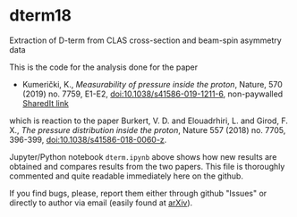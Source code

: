 # dterm18

Extraction of D-term from CLAS cross-section and beam-spin asymmetry data


This is the code for the analysis done for the paper

   * Kumerički, K., _Measurability of pressure inside the proton_, Nature, 570 (2019) no. 7759, E1-E2,
[doi:10.1038/s41586-019-1211-6](https://doi.org/10.1038/s41586-019-1211-6), non-paywalled 
[SharedIt link](https://rdcu.be/bFE7O)

which is reaction to the paper Burkert, V. D. and Elouadrhiri, L. and Girod, F. X., _The pressure distribution inside the proton_, Nature 557 (2018) no. 7705, 396-399, [doi:10.1038/s41586-018-0060-z](https://doi.org/10.1038/s41586-018-0060-z).

Jupyter/Python notebook ``dterm.ipynb``  above shows how new results
are obtained and compares results from the two papers.
This file is thoroughly commented and quite readable immediately here on
the github.

If you find bugs, please, report them either through github "Issues" or directly to
author via email (easily found at [arXiv](http://arXiv.org)).
